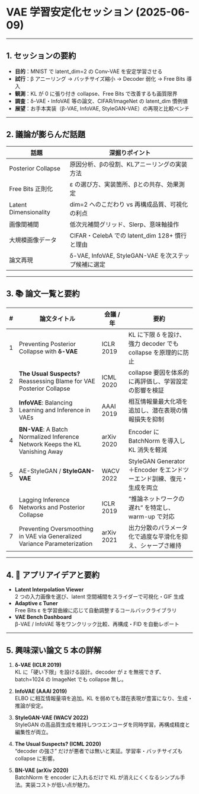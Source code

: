 # VAE 学習安定化セッション (2025-06-09)

---

## 1. セッションの要約
- **目的**：MNIST で latent_dim=2 の Conv-VAE を安定学習させる  
- **試行**：β アニーリング → バッチサイズ縮小 → Decoder 弱化 → Free Bits 導入  
- **観測**：KL が 0 に張り付き collapse、Free Bits で改善するも画質限界  
- **調査**：δ-VAE・InfoVAE 等の論文、CIFAR/ImageNet の latent_dim 慣例値  
- **展望**：お手本実装（β-VAE, InfoVAE, StyleGAN-VAE）の再現と比較ベンチ

---

## 2. 議論が膨らんだ話題
| 話題 | 深掘りポイント |
|------|---------------|
| Posterior Collapse | 原因分析、βの役割、KLアニーリングの実装方法 |
| Free Bits 正則化 | ε の選び方、実装箇所、βとの共存、効果測定 |
| Latent Dimensionality | dim=2 へのこだわり vs 再構成品質、可視化の利点 |
| 画像間補間 | 低次元補間グリッド、Slerp、意味軸操作 |
| 大規模画像データ | CIFAR・CelebA での latent_dim 128+ 慣行と理由 |
| 論文再現 | δ-VAE, InfoVAE, StyleGAN-VAE を次ステップ候補に選定 |

---

## 3. 📚 論文一覧と要約

| # | 論文タイトル | 会議 / 年 | 要約 |
|---|--------------|-----------|------|
| 1 | Preventing Posterior Collapse with **δ-VAE** | ICLR 2019 | KL に下限 δ を設け、強力 decoder でも collapse を原理的に防止 |
| 2 | **The Usual Suspects?** Reassessing Blame for VAE Posterior Collapse | ICML 2020 | collapse 要因を体系的に再評価し、学習設定の影響を検証 |
| 3 | **InfoVAE**: Balancing Learning and Inference in VAEs | AAAI 2019 | 相互情報量最大化項を追加し、潜在表現の情報損失を抑制 |
| 4 | **BN-VAE**: A Batch Normalized Inference Network Keeps the KL Vanishing Away | arXiv 2020 | Encoder に BatchNorm を導入し KL 消失を軽減 |
| 5 | AE-StyleGAN / **StyleGAN-VAE** | WACV 2022 | StyleGAN Generator＋Encoder をエンドツーエンド訓練、復元・生成を両立 |
| 6 | Lagging Inference Networks and Posterior Collapse | ICLR 2019 | “推論ネットワークの遅れ” を特定し、warm-up で対応 |
| 7 | Preventing Oversmoothing in VAE via Generalized Variance Parameterization | arXiv 2021 | 出力分散のパラメータ化で過度な平滑化を抑え、シャープさ維持 |

---

## 4. 📱 アプリアイデアと要約
- **Latent Interpolation Viewer**  
  2 つの入力画像を選び、latent 空間補間をスライダーで可視化・GIF 生成
- **Adaptive ε Tuner**  
  Free Bits ε を学習曲線に応じて自動調整するコールバックライブラリ
- **VAE Bench Dashboard**  
  β-VAE / InfoVAE 等をワンクリック比較、再構成・FID を自動レポート

---

## 5. 興味深い論文 5 本の詳解

1. **δ-VAE (ICLR 2019)**  
   KL に「硬い下限」を設ける設計。decoder が z を無視できず、batch=1024 の ImageNet でも collapse 無し。

2. **InfoVAE (AAAI 2019)**  
   ELBO に相互情報量項を追加。KL を弱めても潜在表現が豊富になり、生成・推論が安定。

3. **StyleGAN-VAE (WACV 2022)**  
   StyleGAN の高品質生成を維持しつつエンコーダを同時学習。再構成精度と編集性が両立。

4. **The Usual Suspects? (ICML 2020)**  
   “decoder の強さ” だけが悪者では無いと実証。学習率・バッチサイズも collapse に影響。

5. **BN-VAE (arXiv 2020)**  
   BatchNorm を encoder に入れるだけで KL が消えにくくなるシンプル手法。実装コストが低い点が魅力。

